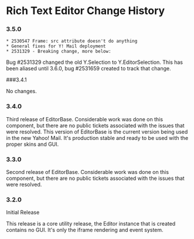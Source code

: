 Rich Text Editor Change History
===============================

### 3.5.0
    * 2530547 Frame: src attribute doesn't do anything
    * General fixes for Y! Mail deployment
    * 2531329 - Breaking change, more below:

Bug #2531329 changed the old Y.Selection to Y.EditorSelection. This has been aliased until 3.6.0, bug #2531659
created to track that change.

###3.4.1

No changes.

### 3.4.0

Third release of EditorBase. Considerable work was done on this component, but there are no
public tickets associated with the issues that were resolved. This version of EditorBase is the 
current version being used in the new Yahoo! Mail. It's production stable and ready to be used with
the proper skins and GUI.

### 3.3.0

Second release of EditorBase. Considerable work was done on this component, but there are no
public tickets associated with the issues that were resolved.

### 3.2.0

Initial Release

This release is a core utility release, the Editor instance that is created contains no GUI.
It's only the iframe rendering and event system.
